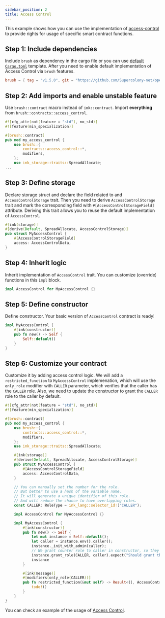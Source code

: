 ```yaml
---
sidebar_position: 2
title: Access Control
---
```


This example shows how you can use the implementation of [access-control](https://github.com/Supercolony-net/openbrush-contracts/tree/main/contracts/access/access_control) to provide rights for usage of specific smart contract functions.

## Step 1: Include dependencies

Include `brush` as dependency in the cargo file or you can use [default `Cargo.toml`](/smart-contracts/overview#the-default-toml-of-your-project-with-openbrush) template.
After you need to enable default implementation of Access Control via `brush` features.

```toml
brush = { tag = "v1.5.0", git = "https://github.com/Supercolony-net/openbrush-contracts", default-features = false, features = ["access_control"] }
```

## Step 2: Add imports and enable unstable feature

Use `brush::contract` macro instead of `ink::contract`. Import **everything** from `brush::contracts::access_control`.

```rust
#![cfg_attr(not(feature = "std"), no_std)]
#![feature(min_specialization)]

#[brush::contract]
pub mod my_access_control {
    use brush::{
        contracts::access_control::*,
        modifiers,
    };
    use ink_storage::traits::SpreadAllocate;
...
```

## Step 3: Define storage

Declare storage struct and declare the field related to and `AccessControlStorage` trait. Then you need to derive `AccessControlStorage` trait and mark the corresponding field with `#[AccessControlStorageField]` attribute. Deriving this trait allows you to reuse the default implementation of `AccessControl`.

```rust
#[ink(storage)]
#[derive(Default, SpreadAllocate, AccessControlStorage)]
pub struct MyAccessControl {
    #[AccessControlStorageField]
    access: AccessControlData,
}
```

## Step 4: Inherit logic

Inherit implementation of `AccessControl` trait. You can customize (override) functions in this `impl` block.

```rust
impl AccessControl for MyAccessControl {}
```

## Step 5: Define constructor

Define constructor. Your basic version of `AccessControl` contract is ready!

```rust
impl MyAccessControl {
    #[ink(constructor)]
    pub fn new() -> Self {
        Self::default()
    }
}
```

## Step 6: Customize your contract

Customize it by adding access control logic. We will add a `restricted_function` to `MyAccessControl` implemenation, which will use the `only_role` modifier with `CALLER` parameter, which verifies that the caller has the `CALLER` role. Also, we need to update the constructor to grant the `CALLER` role to the caller by default.

```rust
#![cfg_attr(not(feature = "std"), no_std)]
#![feature(min_specialization)]

#[brush::contract]
pub mod my_access_control {
    use brush::{
        contracts::access_control::*,
        modifiers,
    };
    use ink_storage::traits::SpreadAllocate;

    #[ink(storage)]
    #[derive(Default, SpreadAllocate, AccessControlStorage)]
    pub struct MyAccessControl {
        #[AccessControlStorageField]
        access: AccessControlData,
    }

    // You can manually set the number for the role.
    // But better to use a hash of the variable name.
    // It will generate a unique identifier of this role.
    // And will reduce the chance to have overlapping roles.
    const CALLER: RoleType = ink_lang::selector_id!("CALLER");

    impl AccessControl for MyAccessControl {}

    impl MyAccessControl {
        #[ink(constructor)]
        pub fn new() -> Self {
            let mut instance = Self::default();
            let caller = instance.env().caller();
            instance._init_with_admin(caller);
            // We grant counter role to caller in constructor, so they can increase the count
            instance.grant_role(CALLER, caller).expect("Should grant the role");
            instance
        }

        #[ink(message)]
        #[modifiers(only_role(CALLER))]
        pub fn restricted_function(&mut self) -> Result<(), AccessControlError> {
            todo!()
        }
    }
}
```

You can check an example of the usage of [Access Control](https://github.com/Supercolony-net/openbrush-contracts/tree/main/examples/access_control).